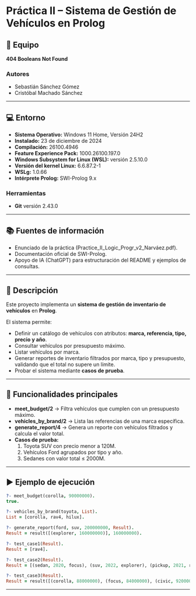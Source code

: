 # Práctica II – Sistema de Gestión de Vehículos en Prolog  

## 👥 Equipo  
**404 Booleans Not Found**  

### Autores  
- Sebastián Sánchez Gómez  
- Cristóbal Machado Sánchez  

---

## 💻 Entorno  
- **Sistema Operativo:** Windows 11 Home, Versión 24H2  
- **Instalado:** 23 de diciembre de 2024  
- **Compilación:** 26100.4946  
- **Feature Experience Pack:** 1000.26100.197.0  
- **Windows Subsystem for Linux (WSL):** versión 2.5.10.0  
- **Versión del kernel Linux:** 6.6.87.2-1  
- **WSLg:** 1.0.66  
- **Intérprete Prolog:** SWI-Prolog 9.x  

### Herramientas  
- **Git** versión 2.43.0  

---

## 📚 Fuentes de información  
- Enunciado de la práctica (Practice_II_Logic_Progr_v2_Narváez.pdf).  
- Documentación oficial de SWI-Prolog.  
- Apoyo de IA (ChatGPT) para estructuración del README y ejemplos de consultas.  

---

## 📖 Descripción  
Este proyecto implementa un **sistema de gestión de inventario de vehículos** en **Prolog**.  

El sistema permite:  
- Definir un catálogo de vehículos con atributos: **marca, referencia, tipo, precio y año**.  
- Consultar vehículos por presupuesto máximo.  
- Listar vehículos por marca.  
- Generar reportes de inventario filtrados por marca, tipo y presupuesto, validando que el total no supere un límite.  
- Probar el sistema mediante **casos de prueba**.  

---

## 🧩 Funcionalidades principales  

- **meet_budget/2** → Filtra vehículos que cumplen con un presupuesto máximo.  
- **vehicles_by_brand/2** → Lista las referencias de una marca específica.  
- **generate_report/4** → Genera un reporte con vehículos filtrados y calcula el valor total.  
- **Casos de prueba:**  
  1. Toyota SUV con precio menor a 120M.  
  2. Vehículos Ford agrupados por tipo y año.  
  3. Sedanes con valor total ≤ 2000M.  

---

## ▶️ Ejemplo de ejecución  

```prolog
?- meet_budget(corolla, 90000000).
true.

?- vehicles_by_brand(toyota, List).
List = [corolla, rav4, hilux].

?- generate_report(ford, suv, 200000000, Result).
Result = result([(explorer, 160000000)], 160000000).

?- test_case1(Result).
Result = [rav4].

?- test_case2(Result).
Result = [(sedan, 2020, focus), (suv, 2022, explorer), (pickup, 2021, ranger)].

?- test_case3(Result).
Result = result([(corolla, 88000000), (focus, 84000000), (civic, 92000000), (serie3, 180000000)], 444000000).
```  

---

